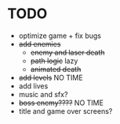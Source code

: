 # TODO

  - optimize game + fix bugs
  - ~~add enemies~~
    - ~~enemy and laser death~~
    - ~~path logic~~ lazy
    - ~~animated death~~
  - ~~add levels~~ NO TIME
  - add lives
  - music and sfx?
  - ~~boss enemy????~~ NO TIME
  - title and game over screens?
